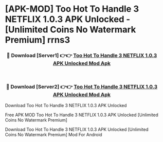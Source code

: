 # [APK-MOD] Too Hot To Handle 3 NETFLIX 1.0.3 APK Unlocked - [Unlimited Coins No Watermark Premium] rrns3



<div align="center">
<h3>🔴 Download [Server1] 👉👉 <a href="https://momento.my/?title=Too_Hot_To_Handle_3_NETFLIX_1.0.3_APK_Unlocked">Too Hot To Handle 3 NETFLIX 1.0.3 APK Unlocked Mod Apk</a></h3><br>

<h3>🔴 Download [Server2] 👉👉 <a href="https://momento.my/?title=Too_Hot_To_Handle_3_NETFLIX_1.0.3_APK_Unlocked">Too Hot To Handle 3 NETFLIX 1.0.3 APK Unlocked Mod Apk</a></h3>
</div>



Download Too Hot To Handle 3 NETFLIX 1.0.3 APK Unlocked 

Free APK MOD Too Hot To Handle 3 NETFLIX 1.0.3 APK Unlocked [Unlimited Coins No Watermark Premium]

Download Too Hot To Handle 3 NETFLIX 1.0.3 APK Unlocked [Unlimited Coins No Watermark Premium] Mod For Android

